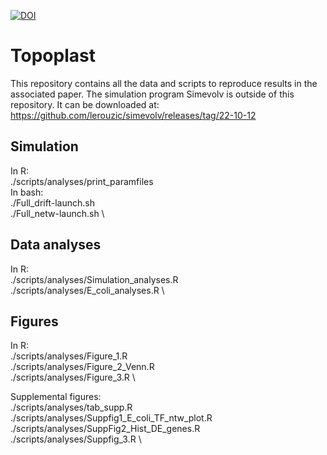 [![DOI](https://zenodo.org/badge/617551131.svg)](https://zenodo.org/doi/10.5281/zenodo.10804368)

# Topoplast
This repository contains all the data and scripts to reproduce results in the associated paper.
The simulation program Simevolv is outside of this repository. It can be downloaded at: https://github.com/lerouzic/simevolv/releases/tag/22-10-12

## Simulation
In R: \
./scripts/analyses/print_paramfiles \
In bash: \
./Full_drift-launch.sh \
./Full_netw-launch.sh \


## Data analyses
In R: \
./scripts/analyses/Simulation_analyses.R \
./scripts/analyses/E_coli_analyses.R \

## Figures
In R: \
./scripts/analyses/Figure_1.R \
./scripts/analyses/Figure_2_Venn.R \
./scripts/analyses/Figure_3.R \

Supplemental figures: \
./scripts/analyses/tab_supp.R \
./scripts/analyses/Suppfig1_E_coli_TF_ntw_plot.R \
./scripts/analyses/SuppFig2_Hist_DE_genes.R \
./scripts/analyses/Suppfig_3.R \
